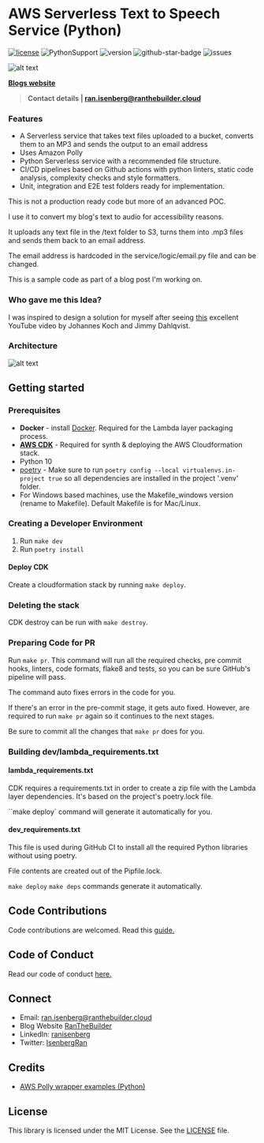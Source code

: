 
# AWS Serverless Text to Speech Service (Python)

[![license](https://img.shields.io/github/license/ran-isenberg/aws-text-to-speech)](https://github.com/ran-isenberg/aws-text-to-speech/blob/master/LICENSE)
![PythonSupport](https://img.shields.io/static/v1?label=python&message=3.10&color=blue?style=flat-square&logo=python)
![version](https://img.shields.io/github/v/release/ran-isenberg/aws-text-to-speech)
![github-star-badge](https://img.shields.io/github/stars/ran-isenberg/aws-text-to-speech.svg?style=social)
![issues](https://img.shields.io/github/issues/ran-isenberg/aws-text-to-speech)

![alt text](https://github.com/ran-isenberg/aws-text-to-speech/blob/main/banner.png?raw=true)

**[Blogs website](https://www.ranthebuilder.cloud)**
> **Contact details | ran.isenberg@ranthebuilder.cloud**



### **Features**

- A Serverless service that takes text files uploaded to a bucket, converts them to an MP3 and sends the output to an email address
- Uses Amazon Polly
- Python Serverless service with a recommended file structure.
- CI/CD pipelines based on Github actions with python linters, static code analysis, complexity checks and style formatters.
- Unit, integration and E2E test folders ready for implementation.

This is not a production ready code but more of an advanced POC.

I use it to convert my blog's text to audio for accessibility reasons.

It uploads any text file in the /text folder to S3, turns them into .mp3 files and sends them back to an email address.

The email address is hardcoded in the service/logic/email.py file and can be changed.

This is a sample code as part of a blog post I'm working on.

### Who gave me this Idea?

I was inspired to design a solution for myself after seeing [this](https://www.youtube.com/watch?v=k-U_YJiuLGs) excellent YouTube video by Johannes Koch and Jimmy Dahlqvist. 

### Architecture

![alt text](https://github.com/ran-isenberg/aws-text-to-speech/blob/main/hld.png?raw=true)


## Getting started
### **Prerequisites**

* **Docker** - install [Docker](https://www.docker.com/). Required for the Lambda layer packaging process.
* **[AWS CDK](cdk.md)** - Required for synth & deploying the AWS Cloudformation stack.
* Python 10
* [poetry](https://pypi.org/project/poetry/) - Make sure to run ``poetry config --local virtualenvs.in-project true`` so all dependencies are installed in the project '.venv' folder.
* For Windows based machines, use the Makefile_windows version (rename to Makefile). Default Makefile is for Mac/Linux.

### **Creating a Developer Environment**

1. Run ``make dev``
2. Run ``poetry install``

#### **Deploy CDK**

Create a cloudformation stack by running ``make deploy``.

### **Deleting the stack**

CDK destroy can be run with ``make destroy``.

### **Preparing Code for PR**

Run ``make pr``. This command will run all the required checks, pre commit hooks, linters, code formats, flake8 and tests, so you can be sure GitHub's pipeline will pass.

The command auto fixes errors in the code for you.

If there's an error in the pre-commit stage, it gets auto fixed. However, are required to run ``make pr`` again so it continues to the next stages.

Be sure to commit all the changes that ``make pr`` does for you.

### **Building dev/lambda_requirements.txt**

#### lambda_requirements.txt

CDK requires a requirements.txt in order to create a zip file with the Lambda layer dependencies. It's based on the project's poetry.lock file.

``make deploy` command will generate it automatically for you.

#### dev_requirements.txt

This file is used during GitHub CI to install all the required Python libraries without using poetry.

File contents are created out of the Pipfile.lock.

``make deploy`` ``make deps`` commands generate it automatically.



## Code Contributions
Code contributions are welcomed. Read this [guide.](https://github.com/ran-isenberg/aws-lambda-handler-cookbook/blob/main/CONTRIBUTING.md)

## Code of Conduct
Read our code of conduct [here.](https://github.com/ran-isenberg/aws-lambda-handler-cookbook/blob/main/CODE_OF_CONDUCT.md)

## Connect
* Email: [ran.isenberg@ranthebuilder.cloud](mailto:ran.isenberg@ranthebuilder.cloud)
* Blog Website [RanTheBuilder](https://www.ranthebuilder.cloud)
* LinkedIn: [ranisenberg](https://www.linkedin.com/in/ranisenberg/)
* Twitter: [IsenbergRan](https://twitter.com/IsenbergRan)

## Credits
* [AWS Polly wrapper examples (Python)](https://github.com/awsdocs/aws-doc-sdk-examples/tree/main/python/example_code/polly#code-examples)

## License
This library is licensed under the MIT License. See the [LICENSE](https://github.com/ran-isenberg/aws-lambda-handler-cookbook/blob/main/LICENSE) file.
